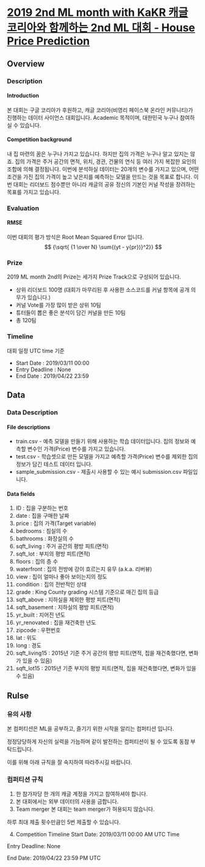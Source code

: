 # [2019 2nd ML month with KaKR 캐글 코리아와 함께하는 2nd ML 대회 - House Price Prediction](https://www.kaggle.com/c/2019-2nd-ml-month-with-kakr/overview)


## Overview
### Description
#### Introduction
본 대회는 구글 코리아가 후원하고, 캐글 코리아(비영리 페이스북 온라인 커뮤니티)가 진행하는 데이터 사이언스 대회입니다. Academic 목적이며, 대한민국 누구나 참여하실 수 있습니다.

#### Competition background
내 집 마련의 꿈은 누구나 가지고 있습니다. 하지만 집의 가격은 누구나 알고 있지는 않죠. 집의 가격은 주거 공간의 면적, 위치, 경관, 건물의 연식 등 여러 가지 복잡한 요인의 조합에 의해 결정됩니다. 이번에 분석하실 데이터는 20개의 변수를 가지고 있으며, 어떤 조건을 가진 집의 가격이 높고 낮은지를 예측하는 모델을 만드는 것을 목표로 합니다. 이번 대회는 리더보드 점수뿐만 아니라 캐글의 공유 정신의 기본인 커널 작성을 장려하는 목표를 가지고 있습니다.

### Evaluation
#### RMSE
이번 대회의 평가 방식은 Root Mean Squared Error 입니다.
$$ {\sqrt{ {1 \over N} \sum{(yt - y{pr})}^2}} $$

### Prize
2019 ML month 2nd의 Prize는 세가지 Prize Track으로 구성되어 있습니다.

- 상위 리더보드 100명 (대회가 마무리된 후 사용한 소스코드를 커널 항목에 공개 의무가 있습니다.)
- 커널 Vote를 가장 많이 받은 상위 10팀
- 튜터들이 뽑은 좋은 분석이 담긴 커널을 만든 10팀
- 총 120팀

### Timeline
대회 일정 UTC time 기준
- Start Date : 2019/03/11 00:00
- Entry Deadline : None
- End Date : 2019/04/22 23:59


## Data
### Data Description
#### File descriptions
- train.csv - 예측 모델을 만들기 위해 사용하는 학습 데이터입니다. 집의 정보와 예측할 변수인 가격(Price) 변수를 가지고 있습니다.
- test.csv - 학습셋으로 만든 모델을 가지고 예측할 가격(Price) 변수를 제외한 집의 정보가 담긴 테스트 데이터 입니다.
- sample_submission.csv - 제출시 사용할 수 있는 예시 submission.csv 파일입니다.

#### Data fields
1. ID : 집을 구분하는 번호
2. date : 집을 구매한 날짜
3. price : 집의 가격(Target variable)
4. bedrooms : 침실의 수
5. bathrooms : 화장실의 수
6. sqft_living : 주거 공간의 평방 피트(면적)
7. sqft_lot : 부지의 평방 피트(면적)
8. floors : 집의 층 수
9. waterfront : 집의 전방에 강이 흐르는지 유무 (a.k.a. 리버뷰)
10. view : 집이 얼마나 좋아 보이는지의 정도
11. condition : 집의 전반적인 상태
12. grade : King County grading 시스템 기준으로 매긴 집의 등급
13. sqft_above : 지하실을 제외한 평방 피트(면적)
14. sqft_basement : 지하실의 평방 피트(면적)
15. yr_built : 지어진 년도
16. yr_renovated : 집을 재건축한 년도
17. zipcode : 우편번호
18. lat : 위도
19. long : 경도
20. sqft_living15 : 2015년 기준 주거 공간의 평방 피트(면적, 집을 재건축했다면, 변화가 있을 수 있음)
21. sqft_lot15 : 2015년 기준 부지의 평방 피트(면적, 집을 재건축했다면, 변화가 있을 수 있음)

## Rulse
### 유의 사항
본 컴퍼티션은 ML을 공부하고, 즐기기 위한 시작을 알리는 컴퍼티션 입니다.

정정당당하게 자신의 실력을 가늠하며 같이 발전하는 컴퍼티션이 될 수 있도록 동참 부탁드립니다.

이를 위해 아래 규칙을 잘 숙지하여 따라주시길 바랍니다.

### 컴퍼티션 규칙
1. 한 참가자당 한 개의 캐글 계정을 가지고 참여하셔야 합니다.
2. 본 대회에서는 외부 데이터의 사용을 금합니다.
3. Team merger
본 대회는 team merger가 허용되지 않습니다.

하루 최대 제출 횟수만큼인 5번 제출할 수 있습니다.

4. Competition Timeline
Start Date: 2019/03/11 00:00 AM UTC Time

Entry Deadline: None

End Date: 2019/04/22 23:59 PM UTC